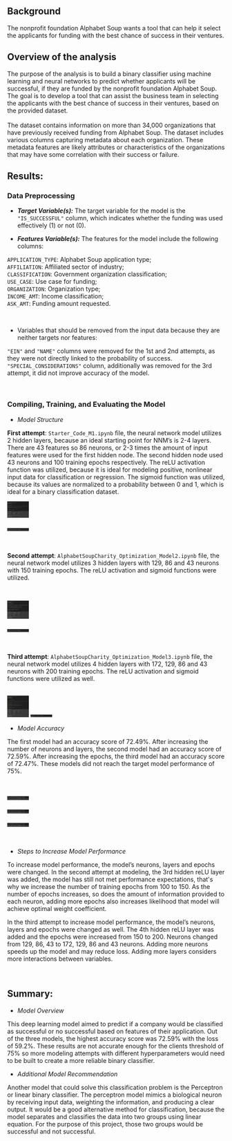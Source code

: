 ## Background 

The nonprofit foundation Alphabet Soup wants a tool that can help it select the applicants for funding with the best chance of success in their ventures. 


## Overview of the analysis

The purpose of the analysis is to build a binary classifier using machine learning and neural networks to predict whether applicants will be successful, if they are funded by the nonprofit foundation Alphabet Soup. The goal is to develop a tool that can assist the business team in selecting the applicants with the best chance of success in their ventures, based on the provided dataset. <br></br>
The dataset contains information on more than 34,000 organizations that have previously received funding from Alphabet Soup. The dataset includes various columns capturing metadata about each organization. These metadata features are likely attributes or characteristics of the organizations that may have some correlation with their success or failure.

## Results:
### Data Preprocessing
  
  - **_Target Variable(s):_** The target variable for the model is the `"IS_SUCCESSFUL"` column, which indicates whether the funding was used effectively (1) or not (0).

  - **_Features Variable(s):_** The features for the model include the following columns:

`APPLICATION_TYPE`: Alphabet Soup application type; <br>
`AFFILIATION`: Affiliated sector of industry; <br>
`CLASSIFICATION`: Government organization classification; <br>
`USE_CASE`: Use case for funding; <br>
`ORGANIZATION`: Organization type; <br>
`INCOME_AMT`: Income classification; <br>
`ASK_AMT`: Funding amount requested. <br>

<br>

- Variables that should be removed from the input data because they are neither targets nor features:

`"EIN"` and  `"NAME"` columns were removed for the 1st and 2nd attempts, as they were not directly linked to the probability of success. 
`"SPECIAL_CONSIDERATIONS"` column, additionally was removed for the 3rd attempt, it did not improve accuracy of the model. 

<br>

### Compiling, Training, and Evaluating the Model

  - _Model Structure_

**First attempt**: `Starter_Code_M1.ipynb` file,  the neural network model utilizes 2 hidden layers, because an ideal starting point for NNM’s is 2-4 layers. There are 43 features so 86 neurons, or 2-3 times the amount of input features were used for the first hidden node. The second hidden node used 43 neurons and 100 training epochs respectively. 
The reLU activation function was utilized, because it is ideal for modeling positive, nonlinear input data for classification or regression. The sigmoid function was utilized, because its values are normalized to a probability between 0 and 1, which is ideal for a binary classification dataset.



<img
  src="/Pictures/m1.png"
  alt="Alt text"
  title="Optional title"
  style="display: inline-block; margin: 0 auto; max-width: 50px">

  <img
  src="/Pictures/m1.1.png"
  alt="Alt text"
  title="Optional title"
  style="display: inline-block; margin: 0 auto; max-width: 50px">
  
<br>

**Second attempt**: `AlphabetSoupCharity_Optimization_Model2.ipynb` file, 
the neural network model utilizes 3 hidden layers with 129, 86 and 43 neurons with 150 training epochs. The reLU activation and sigmoid functions were utilized. 

<br>

  <img
  src="/Pictures/m2.png"
  alt="Alt text"
  title="Optional title"
  style="display: inline-block; margin: 0 auto; max-width: 50px">


  <img
  src="/Pictures/m2.1.png"
  alt="Alt text"
  title="Optional title"
  style="display: inline-block; margin: 0 auto; max-width: 50px">





<br>

**Third attempt**: `AlphabetSoupCharity_Optimization_Model3.ipynb` file, 
the neural network model utilizes 4 hidden layers with 172, 129, 86 and 43 neurons with 200 training epochs. The reLU activation and sigmoid functions were utilized as well.

<br>
 <img
  src="/Pictures/m3.png"
  alt="Alt text"
  title="Optional title"
  style="display: inline-block; margin: 0 auto; max-width: 50px">
 <img
  src="/Pictures/m3.1.png"
  alt="Alt text"
  title="Optional title"
  style="display: inline-block; margin: 0 auto; max-width: 50px">





<br>

 - _Model Accuracy_


The first model had an accuracy score of 72.49%. After increasing the number of neurons and layers, the second model had an accuracy score of 72.59%. After increasing the epochs, the third model had an accuracy score of 72.47%. These models did not reach the target model performance of 75%.

<br>

  <img
  src="/Pictures/m1.2.png"
  alt="Alt text"
  title="Optional title"
  style="display: inline-block; margin: 0 auto; max-width: 50px">

  <img
  src="/Pictures/m2.2.png"
  alt="Alt text"
  title="Optional title"
  style="display: inline-block; margin: 0 auto; max-width: 50px">

  <img
  src="/Pictures/m3.2.png"
  alt="Alt text"
  title="Optional title"
  style="display: inline-block; margin: 0 auto; max-width: 50px">


<br>

- _Steps to Increase Model Performance_


To increase model performance, the model’s neurons, layers and epochs were changed. In the second attempt at modeling, the 3rd hidden reLU layer was added, the model has still not met performance expectations, that's why we increase the number of training epochs from 100 to 150. As the number of epochs increases, so does the amount of information provided to each neuron, adding more epochs also increases likelihood that model will achieve optimal weight coefficient.

In the third attempt to increase model performance, the model’s neurons, layers and epochs were changed as well. The 4th hidden reLU layer was added and the epochs were increased from 150 to 200. Neurons changed from 129, 86, 43 to 172, 129, 86 and 43 neurons. Adding more neurons speeds up the model and may reduce loss. Adding more layers considers more interactions between variables.

<br>

## Summary: 
 
 - _Model Overview_ <br>
 
This deep learning model aimed to predict if a company would be classified as successful or no successful based on features of their application. Out of the three models, the highest accuracy score was 72.59% with the loss of 59.2%. These results are not accurate enough for the clients threshold of 75% so more modeling attempts with different hyperparameters would need to be built to create a more reliable binary classifier.


 - _Additional Model Recommendation_ <br>
 
Another model that could solve this classification problem is the Perceptron or linear binary classifier. The perceptron model mimics a biological neuron by receiving input data, weighting the information, and producing a clear output. It would be a good alternative method for classification, because the model separates and classifies the data into two groups using linear equation. For the purpose of this project, those two groups would be successful and not successful.

